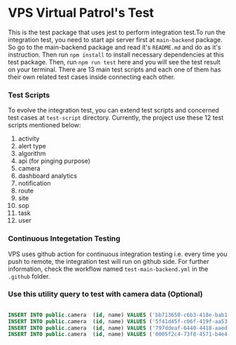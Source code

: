 # VPS Virtual Patrol's Test

This is the test package that uses jest to perform integration test.To run the integration test, you need to start api server first at `main-backend` package. So go to the main-backend package and read it's `README.md` and do as it's instruction. Then run `npm install` to install necessary dependencies at this test package. Then, run `npm run test` here and you will see the test result on your terminal. There are 13 main test scripts and each one of them has their own related test cases inside connecting each other.


### Test Scripts

To evolve the integration test, you can extend test scripts and concerned test cases at `test-script` directory. Currently, the project use these 12 test scripts mentioned below:

1. activity
2. alert type
3. algorithm
4. api (for pinging purpose)
5. camera
6. dashboard analytics
7. notification
8. route
9. site
10. sop
11. task
12. user

### Continuous Integetation Testing

VPS uses github action for continuous integration testing i.e. every time you push to remote, the integration test will run on github side. For further information, check the workflow named `test-main-backend.yml` in the `.github` folder.

### Use this utility query to test with camera data (Optional)

```sql

INSERT INTO public.camera  (id, name) VALUES ('bb713650-c6b3-418e-bab1-f47cb50959e2', 'cam1');
INSERT INTO public.camera  (id, name) VALUES ('5f41d45f-c06f-419f-aa53-9eb1034b03f4', 'cam2');
INSERT INTO public.camera  (id, name) VALUES ('797ddeaf-6440-4418-aaed-8487b58ca781', 'cam3');
INSERT INTO public.camera  (id, name) VALUES ('0005f2c4-73f8-4571-b4e4-57352b111058', 'cam4');

```
